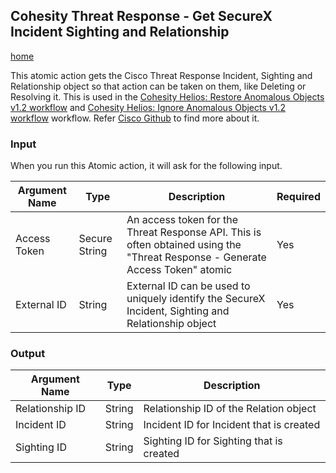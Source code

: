 ## <a name="get-securex-objects"></a> Cohesity Threat Response - Get SecureX Incident Sighting and Relationship
[home](../../README.md)

This atomic action gets the Cisco Threat Response Incident, Sighting and Relationship object so that action can be taken on them, like Deleting or Resolving it.  This is used in the [Cohesity Helios: Restore Anomalous Objects v1.2 workflow](../workflows/CohesityRestoreAnomalousObject.md) and [Cohesity Helios: Ignore Anomalous Objects v1.2 workflow](../workflows/IgnoreAnomalyOnCohesity.md) workflow. Refer [Cisco Github](https://github.com/threatgrid/ctim/tree/master/doc) to find more about it. 

### Input

When you run this Atomic action, it will ask for the following input. 

| **Argument Name** | **Type** | **Description** | **Required** |
| --- | --- |--- | --- |
| Access Token | Secure String | An access token for the Threat Response API. This is often obtained using the "Threat Response - Generate Access Token" atomic | Yes | 
| External ID | String | External ID can be used to uniquely identify the SecureX Incident, Sighting and Relationship object   | Yes | 



### Output
| **Argument Name** | **Type** | **Description** |
| --- | --- |--- | 
| Relationship ID | String | Relationship ID of the Relation object   |
| Incident ID | String | Incident ID for Incident that is created   | 
| Sighting ID | String | Sighting ID for Sighting that is created   | 
